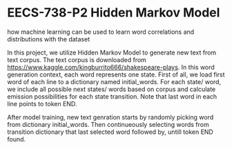 # EECS-738-P2 Hidden Markov Model


how machine learning can be used to learn word correlations and distributions with the dataset

In this project, we utilize Hidden Markov Model to generate new text from text corpus.
The text corpus is downloaded from https://www.kaggle.com/kingburrito666/shakespeare-plays. In this word generation context, each word represents one state. First of all, we load first word of each line to a dictionary named initial_words.  For each state/ word, we include all possible next states/ words based on corpus and calculate emission possibilities for each state transition. Note that last word in each line points to token END.

After model training, new text genration starts by randomly picking word from dictionary initial_words. Then continueously selecting words from transition dictionary that last selected word followed by, untill token END found.
